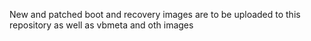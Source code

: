 New and patched boot and recovery images are to be uploaded to this repository as well as vbmeta and oth images
